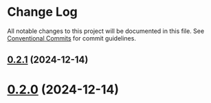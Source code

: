 # Change Log
All notable changes to this project will be documented in this file.
See [Conventional Commits](https://conventionalcommits.org) for commit guidelines.

## [0.2.1](https://github.com/ghiscoding/slickgrid-universal/compare/v5.11.0...v0.2.1) (2024-12-14)

# [0.2.0](https://github.com/ghiscoding/slickgrid-universal/compare/v5.11.0...v0.2.0) (2024-12-14)